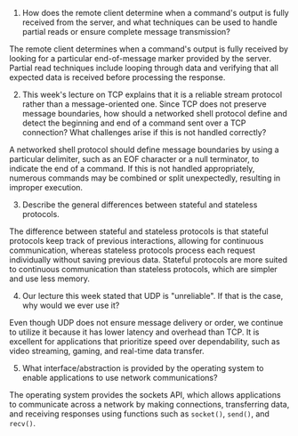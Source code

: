 1. How does the remote client determine when a command's output is fully received from the server, and what techniques can be used to handle partial reads or ensure complete message transmission?

The remote client determines when a command's output is fully received by looking for a particular end-of-message marker provided by the server. Partial read techniques include looping through data and verifying that all expected data is received before processing the response.

2. This week's lecture on TCP explains that it is a reliable stream protocol rather than a message-oriented one. Since TCP does not preserve message boundaries, how should a networked shell protocol define and detect the beginning and end of a command sent over a TCP connection? What challenges arise if this is not handled correctly?

A networked shell protocol should define message boundaries by using a particular delimiter, such as an EOF character or a null terminator, to indicate the end of a command. If this is not handled appropriately, numerous commands may be combined or split unexpectedly, resulting in improper execution.

3. Describe the general differences between stateful and stateless protocols.

The difference between stateful and stateless protocols is that stateful protocols keep track of previous interactions, allowing for continuous communication, whereas stateless protocols process each request individually without saving previous data. Stateful protocols are more suited to continuous communication than stateless protocols, which are simpler and use less memory.

4. Our lecture this week stated that UDP is "unreliable". If that is the case, why would we ever use it?

Even though UDP does not ensure message delivery or order, we continue to utilize it because it has lower latency and overhead than TCP. It is excellent for applications that prioritize speed over dependability, such as video streaming, gaming, and real-time data transfer.

5. What interface/abstraction is provided by the operating system to enable applications to use network communications?

The operating system provides the sockets API, which allows applications to communicate across a network by making connections, transferring data, and receiving responses using functions such as `socket()`, `send()`, and `recv()`.